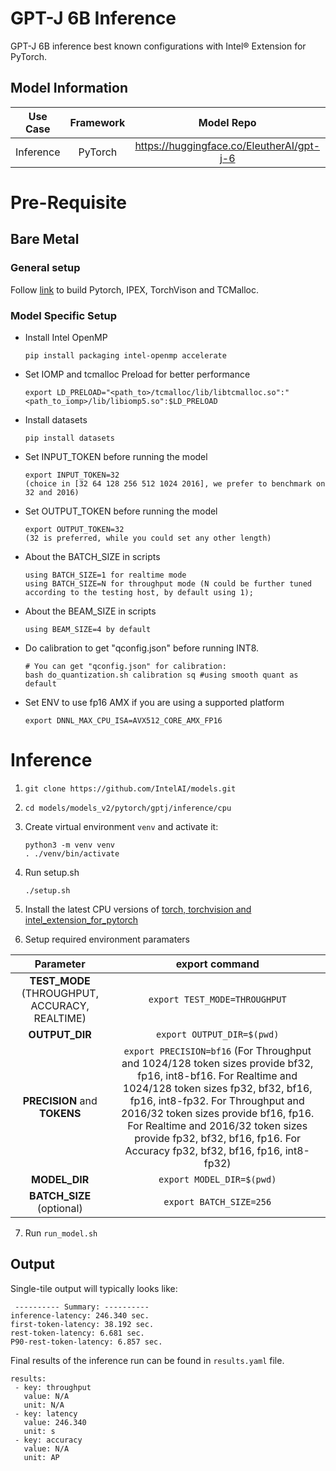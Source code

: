 # GPT-J 6B Inference

GPT-J 6B inference best known configurations with Intel® Extension for PyTorch.

## Model Information

| **Use Case** | **Framework** | **Model Repo** | **Branch/Commit/Tag** | **Optional Patch** |
|:---:| :---: |:--------------:|:---------------------:|:------------------:|
|  Inference   |    PyTorch    |       https://huggingface.co/EleutherAI/gpt-j-6       |           -           |         -          |

# Pre-Requisite
## Bare Metal
### General setup

Follow [link](https://github.com/IntelAI/models/blob/master/docs/general/pytorch/BareMetalSetup.md) to build Pytorch, IPEX, TorchVison and TCMalloc.

### Model Specific Setup

* Install Intel OpenMP
  ```
  pip install packaging intel-openmp accelerate
  ```
* Set IOMP and tcmalloc Preload for better performance
  ```
  export LD_PRELOAD="<path_to>/tcmalloc/lib/libtcmalloc.so":"<path_to_iomp>/lib/libiomp5.so":$LD_PRELOAD
  ```

* Install datasets
  ```
  pip install datasets
  ```

* Set INPUT_TOKEN before running the model
  ```
  export INPUT_TOKEN=32
  (choice in [32 64 128 256 512 1024 2016], we prefer to benchmark on 32 and 2016)
  ```

* Set OUTPUT_TOKEN before running the model
  ```
  export OUTPUT_TOKEN=32
  (32 is preferred, while you could set any other length)
  ```

* About the BATCH_SIZE in scripts
  ```
  using BATCH_SIZE=1 for realtime mode
  using BATCH_SIZE=N for throughput mode (N could be further tuned according to the testing host, by default using 1);
  ```

* About the BEAM_SIZE in scripts
  ```
  using BEAM_SIZE=4 by default
  ```

* Do calibration to get "qconfig.json" before running INT8.
  ```
  # You can get "qconfig.json" for calibration:
  bash do_quantization.sh calibration sq #using smooth quant as default

  ```

* Set ENV to use fp16 AMX if you are using a supported platform
  ```
  export DNNL_MAX_CPU_ISA=AVX512_CORE_AMX_FP16
  ```


# Inference
1. `git clone https://github.com/IntelAI/models.git`
2. `cd models/models_v2/pytorch/gptj/inference/cpu`
3. Create virtual environment `venv` and activate it:
    ```
    python3 -m venv venv
    . ./venv/bin/activate
    ```
4. Run setup.sh
    ```
    ./setup.sh
    ```
5. Install the latest CPU versions of [torch, torchvision and intel_extension_for_pytorch](https://intel.github.io/intel-extension-for-pytorch/index.html#installation)


6. Setup required environment paramaters

| **Parameter**                |                                  **export command**                                  |
|:---------------------------:|:------------------------------------------------------------------------------------:|
| **TEST_MODE** (THROUGHPUT, ACCURACY, REALTIME)              | `export TEST_MODE=THROUGHPUT`                  |
| **OUTPUT_DIR**               |                               `export OUTPUT_DIR=$(pwd)`                               |
| **PRECISION** and **TOKENS**    |                  `export PRECISION=bf16` (For Throughput and 1024/128 token sizes provide bf32, fp16, int8-bf16. For Realtime and 1024/128 token sizes fp32, bf32, bf16, fp16, int8-fp32.  For Throughput and 2016/32 token sizes provide bf16, fp16. For Realtime and 2016/32 token sizes provide fp32, bf32, bf16, fp16. For Accuracy fp32, bf32, bf16, fp16, int8-fp32)    |
| **MODEL_DIR**               |                               `export MODEL_DIR=$(pwd)`                               |
| **BATCH_SIZE** (optional)    |                               `export BATCH_SIZE=256`                                |

7. Run `run_model.sh`

## Output

Single-tile output will typically looks like:

```
 ---------- Summary: ----------
inference-latency: 246.340 sec.
first-token-latency: 38.192 sec.
rest-token-latency: 6.681 sec.
P90-rest-token-latency: 6.857 sec.
```
Final results of the inference run can be found in `results.yaml` file.
```
results:
 - key: throughput
   value: N/A
   unit: N/A
 - key: latency
   value: 246.340
   unit: s
 - key: accuracy
   value: N/A
   unit: AP
```

